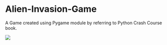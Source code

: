 # Alien-Invasion-Game
A Game created using Pygame module by referring to Python Crash Course book.

![](https://github.com/SharmilaAnanthasayanam/Alien-Invasion-Game/blob/main/game.gif)
